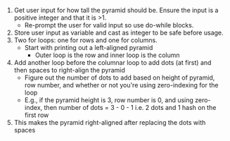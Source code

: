 1. Get user input for how tall the pyramid should be. Ensure the input is a positive integer and that it is >1.
    - Re-prompt the user for valid input so use do-while blocks.
2. Store user input as variable and cast as integer to be safe before usage.
3. Two for loops: one for rows and one for columns.
    - Start with printing out a left-aligned pyramid
        - Outer loop is the row and inner loop is the column
4. Add another loop before the columnar loop to add dots (at first) and then spaces to right-align the pyramid
    - Figure out the number of dots to add based on height of pyramid, row number, and whether or not you're using zero-indexing for the loop
    - E.g., if the pyramid height is 3, row number is 0, and using zero-index, then number of dots = 3 - 0 - 1 i.e. 2 dots and 1 hash on the first row
5. This makes the pyramid right-aligned after replacing the dots with spaces